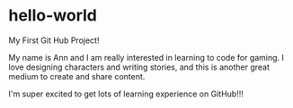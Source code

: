 # hello-world
My First Git Hub Project!

My name is Ann and I am really interested in learning to code for gaming. 
I love designing characters and writing stories, and this is another great medium to create and share content. 

I'm super excited to get lots of learning experience on GitHub!!!
